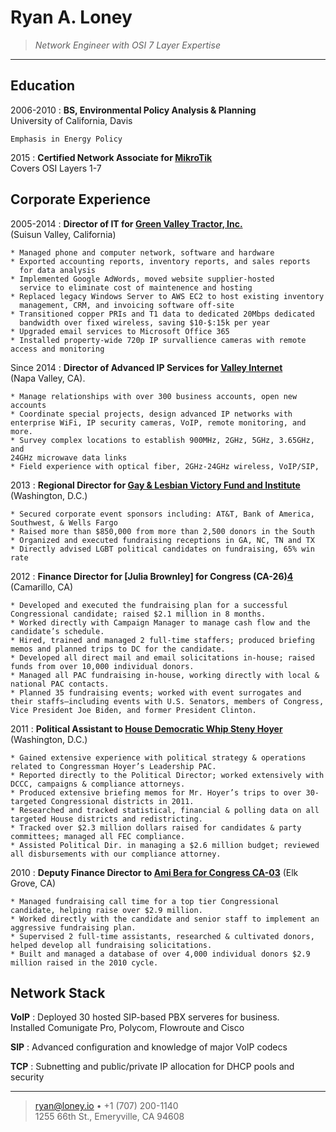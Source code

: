 Ryan A. Loney
=============

>   *Network Engineer with OSI 7 Layer Expertise*

----

Education
---------

2006-2010
:   **BS, Environmental Policy Analysis & Planning**  
    University of California, Davis  

    Emphasis in Energy Policy  

2015
:   **Certified Network Associate for [MikroTik](http://routeros.com)**  
    Covers OSI Layers 1-7


Corporate Experience
--------------------

2005-2014
:   **Director of IT for [Green Valley Tractor, Inc.][1]**  
    (Suisun Valley, California)

    * Managed phone and computer network, software and hardware
    * Exported accounting reports, inventory reports, and sales reports
      for data analysis
    * Implemented Google AdWords, moved website supplier-hosted
      service to eliminate cost of maintenence and hosting
    * Replaced legacy Windows Server to AWS EC2 to host existing inventory
      management, CRM, and invoicing software off-site
    * Transitioned copper PRIs and T1 data to dedicated 20Mbps dedicated
      bandwidth over fixed wireless, saving $10-$:15k per year
    * Upgraded email services to Microsoft Office 365
    * Installed property-wide 720p IP survallience cameras with remote access and monitoring


Since 2014
:   **Director of Advanced IP Services for [Valley Internet][2]**  
    (Napa Valley, CA).

    * Manage relationships with over 300 business accounts, open new
    accounts
    * Coordinate special projects, design advanced IP networks with enterprise WiFi, IP security cameras, VoIP, remote monitoring, and more. 
    * Survey complex locations to establish 900MHz, 2GHz, 5GHz, 3.65GHz, and
    24GHz microwave data links
    * Field experience with optical fiber, 2GHz-24GHz wireless, VoIP/SIP, 

2013
:   **Regional Director for [Gay & Lesbian Victory Fund and
Institute][3]**  
    (Washington, D.C.)

    * Secured corporate event sponsors including: AT&T, Bank of America, Southwest, & Wells Fargo
    * Raised more than $850,000 from more than 2,500 donors in the South 
    * Organized and executed fundraising receptions in GA, NC, TN and TX
    * Directly advised LGBT political candidates on fundraising, 65% win rate

2012
:   **Finance Director for [Julia Brownley] for Congress
(CA-26)[4]**  
    (Camarillo, CA)

    * Developed and executed the fundraising plan for a successful Congressional candidate; raised $2.1 million in 8 months. 
    * Worked directly with Campaign Manager to manage cash flow and the candidate’s schedule.
    * Hired, trained and managed 2 full-time staffers; produced briefing memos and planned trips to DC for the candidate.
    * Developed all direct mail and email solicitations in-house; raised funds from over 10,000 individual donors.
    * Managed all PAC fundraising in-house, working directly with local & national PAC contacts.
    * Planned 35 fundraising events; worked with event surrogates and their staffs—including events with U.S. Senators, members of Congress, Vice President Joe Biden, and former President Clinton.

2011
:   **Political Assistant to [House Democratic Whip Steny
Hoyer][5]**  
    (Washington, D.C.)

    * Gained extensive experience with political strategy & operations related to Congressman Hoyer’s Leadership PAC. 
    * Reported directly to the Political Director; worked extensively with DCCC, campaigns & compliance attorneys.
    * Produced extensive briefing memos for Mr. Hoyer’s trips to over 30-targeted Congressional districts in 2011.
    * Researched and tracked statistical, financial & polling data on all targeted House districts and redistricting.
    * Tracked over $2.3 million dollars raised for candidates & party committees; managed all FEC compliance.
    * Assisted Political Dir. in managing a $2.6 million budget; reviewed all disbursements with our compliance attorney.

2010
:   **Deputy Finance Director to [Ami Bera for Congress
CA-03][6]**
    (Elk Grove, CA)

    * Managed fundraising call time for a top tier Congressional candidate, helping raise over $2.9 million. 
    * Worked directly with the candidate and senior staff to implement an aggressive fundraising plan.
    * Supervised 2 full-time assistants, researched & cultivated donors, helped develop all fundraising solicitations.
    * Built and managed a database of over 4,000 individual donors $2.9 million raised in the 2010 cycle. 


Network Stack
-------------

**VoIP**
:   Deployed 30 hosted SIP-based PBX serveres for business.  
    Installed Comunigate Pro, Polycom, Flowroute and Cisco

**SIP**
:   Advanced configuration and knowledge of major VoIP codecs

**TCP**
:   Subnetting and public/private IP allocation for DHCP pools and
security


----

> <ryan@loney.io> • +1 (707) 200-1140 \
>  1255 66th St., Emeryville, CA 94608


[1]: http://greenvalleytractor.com
[2]: http://valleyinternet.com/
[3]: http://victoryfund.org
[4]: http://juliabrownley.house.gov
[5]: http://democraticwhip.gov/
[6]: http://bera.house.gov
[7]: http://www.grandcercle.org
